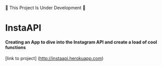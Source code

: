 :construction: This Project Is Under Development :construction:

InstaAPI
========================

#### Creating an App to dive into the Instagram API and create a load of cool functions

[link to project] (http://instaapi.herokuapp.com) 
